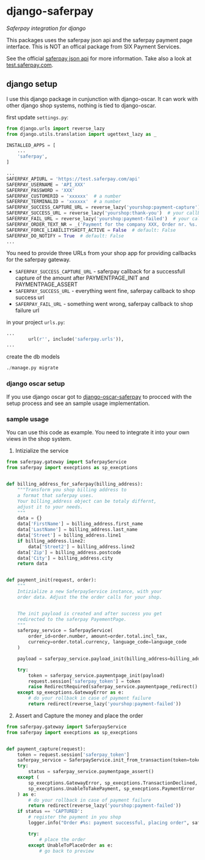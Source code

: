 # django-saferpay

*Saferpay integration for django*

This packages uses the saferpay json api and the saferpay payment page interface.
This is NOT an offical package from SIX Payment Services.

See the official [saferpay json api](http://saferpay.github.io/jsonapi/#ChapterPaymentPage) for more information.
Take also a look at [test.saferpay.com](https://test.saferpay.com/).

## django setup

I use this django package in cunjunction with django-oscar. It can work with other django shop systems,
nothing is tied to django-oscar.

first update `settings.py`:

```python
from django.urls import reverse_lazy
from django.utils.translation import ugettext_lazy as _

INSTALLED_APPS = [
    ...
    'saferpay',
]

...
SAFERPAY_APIURL = 'https://test.saferpay.com/api'
SAFERPAY_USERNAME = 'API_XXX'
SAFERPAY_PASSWORD = 'XXX'
SAFERPAY_CUSTOMERID = 'xxxxxx'  # a number
SAFERPAY_TERMINALID = 'xxxxxx'  # a number
SAFERPAY_SUCCESS_CAPTURE_URL = reverse_lazy('yourshop:payment-capture')  # your callback after getting the money
SAFERPAY_SUCCESS_URL = reverse_lazy('yourshop:thank-you')  # your callback after a successfull order
SAFERPAY_FAIL_URL = reverse_lazy('yourshop:payment-failed')  # your callback after a failed payment
SAFERPAY_ORDER_TEXT_NR = _('Payment for the company XXX, Order nr. %s.')
SAFERPAY_FORCE_LIABILITYSHIFT_ACTIVE = False  # default: False
SAFERPAY_DO_NOTIFY = True  # default: False
...
```

You need to provide three URLs from your shop app for providing callbacks for the saferpay gateway. 

- `SAFERPAY_SUCCESS_CAPTURE_URL` - saferpay callback for a successfull capture of the amount
  after PAYMENTPAGE_INIT and PAYMENTPAGE_ASSERT
- `SAFERPAY_SUCCESS_URL` - everything went fine, saferpay callback to shop success url
- `SAFERPAY_FAIL_URL` - something went wrong, saferpay callback to shop failure url

in your project `urls.py`:

```python
...
        url(r'', include('saferpay.urls')),
...
```

create the db models

```python
./manage.py migrate
```

### django oscar setup

If you use django oscar got to [django-oscar-saferpay](https://github.com/taywa/django-oscar-saferpay)
to procced with the setup process and see an sample usage implementation.

### sample usage

You can use this code as example. You need to integrate it into 
your own views in the shop system.

1. Intizialize the service

```python
from saferpay.gateway import SaferpayService
from saferpay import execptions as sp_execptions


def billing_address_for_saferpay(billing_address):
    """Transform you shop billing address to 
    a format that saferpay uses.
    Your billing_address object can be totaly differnt, 
    adjust it to your needs.
    """
    data = {}
    data['FirstName'] = billing_address.first_name
    data['LastName'] = billing_address.last_name
    data['Street'] = billing_address.line1
    if billing_address.line2:
        data['Street2'] = billing_address.line2
    data['Zip'] = billing_address.postcode
    data['City'] = billing_address.city
    return data


def payment_init(request, order):
    """
    Intizialize a new SaferpayService instance, with your
    order data. Adjust the the order calls for your shop.


    The init payload is created and after success you get
    redirected to the saferpay PayementPage.
    """
    saferpay_service = SaferpayService(
        order_id=order.number, amount=order.total.incl_tax,
        currency=order.total.currency, language_code=language_code
    )

    payload = saferpay_service.payload_init(billing_address=billing_address_data)

    try:
        token = saferpay_service.paymentpage_init(payload)
        request.session['saferpay_token'] = token
        raise RedirectRequired(saferpay_service.paymentpage_redirect().url)
    except sp_execptions.GatewayError as e:
        # do your rollback in case of payment failure 
        return redirect(reverse_lazy('yourshop:payment-failed'))
```

2. Assert and Capture the money and place the order

```python
from saferpay.gateway import SaferpayService
from saferpay import execptions as sp_execptions


def payment_capture(request):
    token = request.session['saferpay_token']
    saferpay_service = SaferpayService.init_from_transaction(token=token)
    try:
        status = saferpay_service.paymentpage_assert()
    except (
        sp_execptions.GatewayError, sp_execptions.TransactionDeclined,
        sp_execptions.UnableToTakePayment, sp_execptions.PaymentError
    ) as e:
        # do your rollback in case of payment failure 
        return redirect(reverse_lazy('yourshop:payment-failed'))
    if status == 'CAPTURED':
        # register the payment in you shop
        logger.info("Order #%s: payment successful, placing order", saferpay_service.order_id)

        try:
            # place the order
        except UnableToPlaceOrder as e:
            # go back to preview
```
